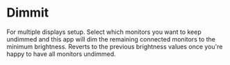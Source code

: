 # Dimmit
For multiple displays setup. Select which monitors you want to keep undimmed and this app will dim the remaining connected monitors to the minimum brightness. Reverts to the previous brightness values once you're happy to have all monitors undimmed.
